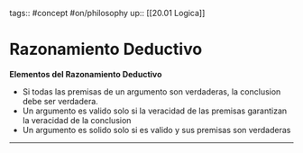 tags:: #concept #on/philosophy 
up:: [[20.01 Logica]]
# Razonamiento Deductivo
**Elementos del Razonamiento Deductivo**
- Si todas las premisas de un argumento son verdaderas, la conclusion debe ser verdadera. 
-  Un argumento es valido solo si la veracidad de las premisas garantizan la veracidad de la conclusion
- Un argumento es solido solo si es valido y sus premisas son verdaderas
___
